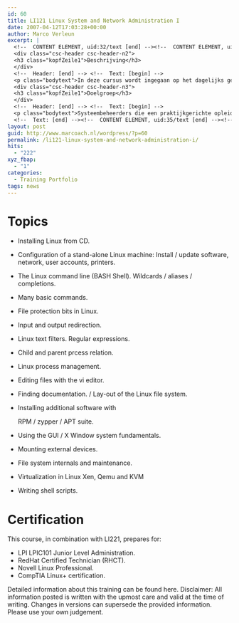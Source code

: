```yaml
---
id: 60
title: LI121 Linux System and Network Administration I
date: 2007-04-12T17:03:28+00:00
author: Marco Verleun
excerpt: |
  <!--  CONTENT ELEMENT, uid:32/text [end] --><!--  CONTENT ELEMENT, uid:35/text [begin] --> <!--  Header: [begin] -->
  <div class="csc-header csc-header-n2">
  <h3 class="kopfZeile1">Beschrijving</h3>
  </div>
  <!--  Header: [end] --> <!--  Text: [begin] -->
  <p class="bodytext">In deze cursus wordt ingegaan op het dagelijks gebruik van een Linux machine. In deze cursus zal de deelnemer een Linux machine installeren, en de basis principes van Linux leren. Deze cursus past in een programma dat opleidt voor de Junior level Linux Professional LPIC1 examens. De cursus is distributie onafhankelijk. Het boek behandelt specifieke verschillen in RedHat / Fedora Linux, Suse en Debian.</p>
  <div class="csc-header csc-header-n3">
  <h3 class="kopfZeile1">Doelgroep</h3>
  </div>
  <!--  Header: [end] --> <!--  Text: [begin] -->
  <p class="bodytext">Systeembeheerders die een praktijkgerichte opleiding zoeken die past in een traject dat opleidt voor certificatie. Deze cursus is ook geschikt voor gebruikers die een gedegen kennis in Linux systeembeheer willen opdoen.</p>
  <!--  Text: [end] --><!--  CONTENT ELEMENT, uid:35/text [end] --><!--  CONTENT ELEMENT, uid:34/text [begin] --> <!--  Header: [begin] -->
layout: post
guid: http://www.marcoach.nl/wordpress/?p=60
permalink: /li121-linux-system-and-network-administration-i/
hits:
  - "222"
xyz_fbap:
  - "1"
categories:
  - Training Portfolio
tags: news
---
```

<div class="csc-header csc-header-n4">
  <h1 class="kopfZeile1">
    Topics
  </h1>
</div>

<!--  Header: [end] -->

<!--  Text: [begin] -->

  * Installing Linux from CD.
  * Configuration of a stand-alone Linux machine: Install / update software, network, user accounts, printers.
  * The Linux command line (BASH Shell). Wildcards / aliases / completions.
  * Many basic commands.
  * File protection bits in Linux.
  * Input and output redirection.
  * Linux text filters. Regular expressions.
  * Child and parent prcess relation.
  * Linux process management.
  * Editing files with the vi editor.
  * Finding documentation. / Lay-out of the Linux file system.
  * Installing additional software with
  
    RPM / zypper / APT suite.
  * Using the GUI / X Window system fundamentals.
  * Mounting external devices.
  * File system internals and maintenance.
  * Virtualization in Linux Xen, Qemu and KVM
  * Writing shell scripts.

# Certification

This course, in combination with LI221, prepares for:

  * LPI LPIC101 Junior Level Administration.
  * RedHat Certified Technician (RHCT).
  * Novell Linux Professional.
  * CompTIA Linux+ certification.

Detailed information about this training can be found here. Disclaimer: All information posted is written with the upmost care and valid at the time of writing. Changes in versions can supersede the provided information. Please use your own judgement.
